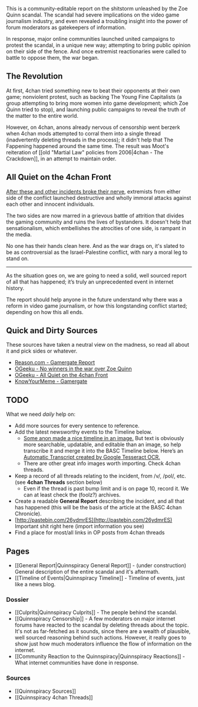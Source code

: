 This is a community-editable report on the shitstorm unleashed by the Zoe Quinn scandal. The scandal had severe implications on the video game journalism industry, and even revealed a troubling insight into the power of forum moderators as gatekeepers of information. 

In response, major online communities launched united campaigns to protest the scandal, in a unique new way; attempting to bring public opinion on their side of the fence. And once extremist reactionaries were called to battle to oppose them, the war began. 

## The Revolution

At first, 4chan tried something new to beat their opponents at their own game; nonviolent protest, such as backing The Young Fine Capitalists (a group attempting to bring more women into game development; which Zoe Quinn tried to stop), and launching public campaigns to reveal the truth of the matter to the entire world. 

However, on 4chan, anons already nervous of censorship went berzerk when 4chan mods attempted to corral them into a single thread (inadvertently deleting threads in the process); it didn't help that The Fappening happened around the same time. The result was Moot's reiteration of [[old "Martial Law" policies from 2006|4chan - The Crackdown]], in an attempt to maintain order.  

## All Quiet on the 4chan Front

[After these and other incidents broke their nerve](http://ogeeku.com/blog/2014/09/15/gamergate-quiet-4chan-front/), extremists from either side of the conflict launched destructive and wholly immoral attacks against each other and innocent individuals.

The two sides are now marred in a grievous battle of attrition that divides the gaming community and ruins the lives of bystanders. It doesn't help that sensationalism, which embellishes the atrocities of one side, is rampant in the media.

No one has their hands clean here. And as the war drags on, it's slated to be as controversial as the Israel-Palestine conflict, with nary a moral leg to stand on.

---

As the situation goes on, we are going to need a solid, well sourced report of all that has happened; it’s truly an unprecedented event in internet history. 

The report should help anyone in the future understand why there was a reform in video game journalism, or how this longstanding conflict started; depending on how this all ends.

## Quick and Dirty Sources

These sources have taken a neutral view on the madness, so read all about it and pick sides or whatever.

* [Reason.com - Gamergate Report](http://reason.com/archives/2014/10/12/gamergate-part-i-sex-lies-and-gender-gam)
* [OGeeku - No winners in the war over Zoe Quinn](http://ogeeku.com/blog/2014/08/31/war-over-zoe-quinn-nowinners/)
* [OGeeku - All Quiet on the 4chan Front](http://ogeeku.com/blog/2014/09/15/gamergate-quiet-4chan-front/)
* [KnowYourMeme - Gamergate](http://knowyourmeme.com/memes/events/gamergate)

## TODO

What we need *daily* help on:

* Add more sources for every sentence to reference.
* Add the latest newsworthy events to the Timeline below.
    * [Some anon made a nice timeline in an image.](http://i.imgur.com/2GvxDVx.jpg) But text is obviously more searchable, updatable, and editable than an image, so help transcribe it and merge it into the BASC Timeline below. Here’s an [Automatic Transcript created by Google Tesseract OCR.](https://docs.google.com/document/d/11YYBEDfWUhfnrzyWGHVRZr1DciQOLhyV_KJuagcHV_U/edit)
    * There are other great info images worth importing. Check 4chan threads.
* Keep a record of all threads relating to the incident, from /v/, /pol/, etc. (see **4chan Threads** section below)
    * Even if the thread is past bump limit and is on page 10, record it. We can at least check the (foolz?) archives.
* Create a readable **General Report** describing the incident, and all that has happened (this will be the basis of the article at the BASC 4chan Chronicle).
* [http://pastebin.com/26ydmrES](http://pastebin.com/26ydmrES) Important shit right here (import information you see)
* Find a place for most/all links in OP posts from 4chan threads

## Pages

* [[General Report|Quinnspiracy General Report]] - (under construction) General description of the entire scandal and it's aftermath.
* [[Timeline of Events|Quinnspiracy Timeline]] - Timeline of events, just like a news blog.

### Dossier

* [[Culprits|Quinnspiracy Culprits]] - The people behind the scandal.
* [[Quinnspiracy Censorship]] - A few moderators on major internet forums have reacted to the scandal by deleting threads about the topic. It's not as far-fetched as it sounds, since there are a wealth of plausible, well sourced reasoning behind such actions. However, it really goes to show just how much moderators influence the flow of information on the internet. 
* [[Community Reaction to the Quinnspiracy|Quinnspiracy Reactions]] - What internet communities have done in response.

### Sources

* [[Quinnspiracy Sources]]
* [[Quinnspiracy 4chan Threads]]